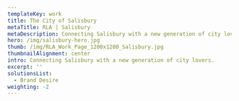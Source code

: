 ```yaml
---
templateKey: work
title: The City of Salisbury
metaTitle: RLA | Salisbury
metaDescription: Connecting Salisbury with a new generation of city lovers.
hero: /img/salisbury-hero.jpg
thumb: /img/RLA_Work_Page_1200x1200_Salisbury.jpg
thumbnailAlignment: center
intro: Connecting Salisbury with a new generation of city lovers.
excerpt: ''
solutionsList:
  - Brand Desire
weighting: -2
---
```


